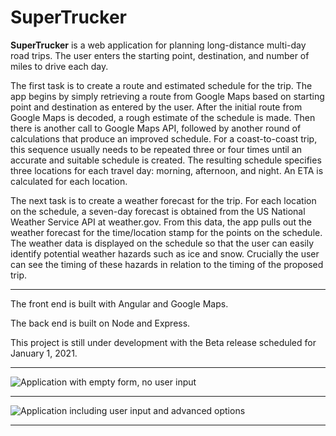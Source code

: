 # SuperTrucker

**SuperTrucker** is a web application for planning long-distance multi-day road trips. The user enters the starting point, destination, and number of miles to drive each day.  

The first task is to create a route and estimated schedule for the trip. The app begins by simply retrieving a route from Google Maps based on starting point and destination as entered by the user. After the initial route from Google Maps is decoded, a rough estimate of the schedule is made. Then there is another call to Google Maps API, followed by another round of calculations that produce an improved schedule. For a coast-to-coast trip, this sequence usually needs to be repeated three or four times until an accurate and suitable schedule is created. The resulting schedule specifies three locations for each travel day: morning, afternoon, and night. An ETA is calculated for each location.

The next task is to create a weather forecast for the trip. For each location on the schedule, a seven-day forecast is obtained from the US National Weather Service API at weather.gov. From this data, the app pulls out the weather forecast for the time/location stamp for the points on the schedule. The weather data is displayed on the schedule so that the user can easily identify potential weather hazards such as ice and snow. Crucially the user can see the timing of these hazards in relation to the timing of the proposed trip.

***

The front end is built with Angular and Google Maps.

The back end is built on Node and Express.

This project is still under development with the Beta release scheduled for January 1, 2021.
***

![Application with empty form, no user input](./imgs_readme/app_no_input.png?raw=true "Application when first loaded before user touches it")
***

![Application including user input and advanced options](./imgs_readme/app_w_input.png?raw=true "Application including user input and advanced options")
***
